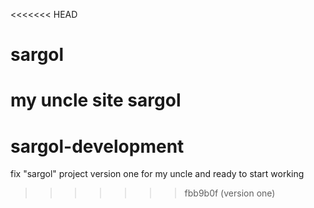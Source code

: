 <<<<<<< HEAD
# sargol
my uncle site sargol
=======
# sargol-development
fix "sargol" project version one for my uncle and ready to start working
>>>>>>> fbb9b0f (version one)
